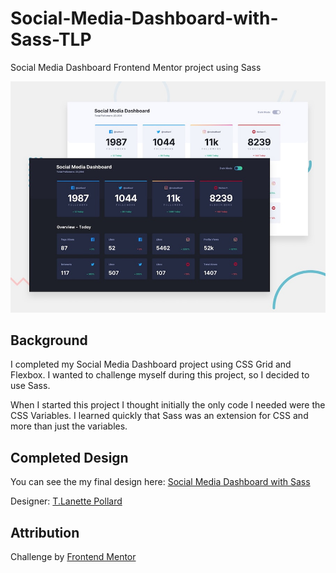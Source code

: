 # Social-Media-Dashboard-with-Sass-TLP
Social Media Dashboard Frontend Mentor project using Sass

![Design Preview for Social Media Dashboard Challenge from Frontend Mentor](./design/desktop-preview.jpg) 

## Background
I completed my Social Media Dashboard project using CSS Grid and Flexbox. I wanted to challenge myself during this project, so I decided to use Sass. 

When I started this project I thought initially the only code I needed were the CSS Variables. I learned quickly that Sass was an extension for CSS and more than just the variables. 

## Completed Design

You can see the my final design here: [Social Media Dashboard with Sass]()

Designer: [T.Lanette Pollard](https://github.com/TLanetteRose)

## Attribution
Challenge by [Frontend Mentor](https://www.frontendmentor.io?ref=challenge)
